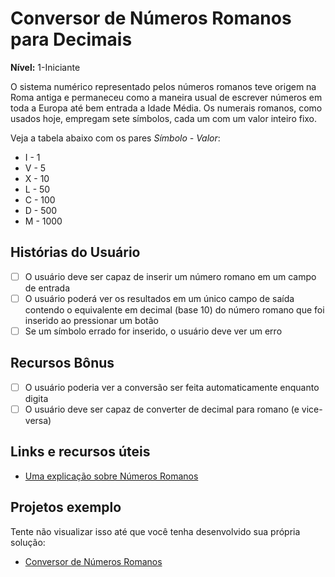 # Conversor de Números Romanos para Decimais

**Nível:** 1-Iniciante

O sistema numérico representado pelos números romanos teve origem na Roma antiga e permaneceu
como a maneira usual de escrever números em toda a Europa até bem entrada a Idade Média.
Os numerais romanos, como usados hoje, empregam sete símbolos, cada um com um valor inteiro fixo.

Veja a tabela abaixo com os pares _Símbolo - Valor_:

-   I - 1
-   V - 5
-   X - 10
-   L - 50
-   C - 100
-   D - 500
-   M - 1000

## Histórias do Usuário

-   [ ] O usuário deve ser capaz de inserir um número romano em um campo de entrada
-   [ ] O usuário poderá ver os resultados em um único campo de saída contendo o equivalente em decimal (base 10) do número romano que foi inserido ao pressionar um botão
-   [ ] Se um símbolo errado for inserido, o usuário deve ver um erro

## Recursos Bônus

-   [ ] O usuário poderia ver a conversão ser feita automaticamente enquanto digita
-   [ ] O usuário deve ser capaz de converter de decimal para romano (e vice-versa)

## Links e recursos úteis

-   [Uma explicação sobre Números Romanos](https://en.wikipedia.org/wiki/Roman_numerals)

## Projetos exemplo

Tente não visualizar isso até que você tenha desenvolvido sua própria solução:

-   [Conversor de Números Romanos](https://www.calculatorsoup.com/calculators/conversions/roman-numeral-converter.php)
